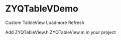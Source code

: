 ZYQTableVDemo
=============

Custom TalbleView Loadmore Refresh

Add ZYQTableView.h  ZYQTableView.m in your project
